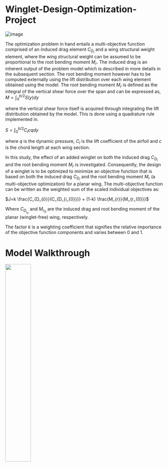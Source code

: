 # Winglet-Design-Optimization-Project

![image](https://user-images.githubusercontent.com/64721988/189901696-3ce4abcb-38ab-4354-857e-26f508b09ff2.png)

The optimization problem in hand entails a multi-objective function comprised of an induced drag element $C_{D_{i}}$ and a wing structural weight element, where the wing structural weight can be assumed to be proportional to the root bending moment $M_{r}$. The induced drag is an inherent output of the problem model which is described in more details in the subsequent section. The root bending moment however has to be computed externally using the lift distribution over each wing element obtained using the model. The root bending moment $M_{r}$ is defined as the integral of the vertical shear force over the span and can be expressed as, 
$M = \int_{0}^{b/2} S(y) dy$

where the vertical shear force itself is acquired through integrating the lift distribution obtained by the model. This is done using a quadrature rule implemented in.

$S = \int_{0}^{b/2} C_{l}  c q dy$

where $q$ is the dynamic pressure, $C_{l}$ is the lift coefficient of the airfoil and $c$ is the chord length at each wing section.

In this study, the effect of an added winglet on both the induced drag $C_{D_{i}}$ and the root bending moment $M_{r}$ is investigated. Consequently, the design of a winglet is to be optimized to minimize an objective function that is based on both the induced drag $C_{D_{i}}$ and the root bending moment $M_{r}$ (a multi-objective optimization) for a planar wing. The multi-objective function can be written as the weighted sum of the scaled individual objectives as:

$J=k \frac{C_{D_{i}}}{C_{D_{i_{0}}}} + (1-k) \frac{M_{r}}{M_{r_{0}}}$

Where $C_{D_{i_{0}}}$ and $M_{r_{0}}$ are the induced drag and root bending moment of the planar (winglet-free) wing, respectively. 

The factor $k$ is a weighting coefficient that signifies the relative importance of the objective function components and varies between 0 and 1.

# Model Walkthrough

<img src="https://user-images.githubusercontent.com/64721988/191049929-d3ae9bc0-a4d9-4aad-9b77-89439da98a6d.png" width=40% height=40%>
